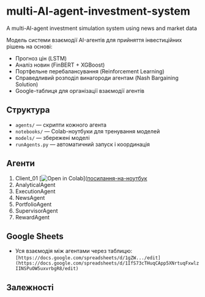 # multi-AI-agent-investment-system
A multi-AI-agent investment simulation system using news and market data

Модель системи взаємодії AI-агентів для прийняття інвестиційних рішень на основі:
- Прогноз цін (LSTM)
- Аналіз новин (FinBERT + XGBoost)
- Портфельне перебалансування (Reinforcement Learning)
- Справедливий розподіл винагороди агентам (Nash Bargaining Solution)
- Google-таблиця для організації взаємодії агентів

## Структура
- `agents/` — скрипти кожного агента
- `notebooks/` — Colab-ноутбуки для тренування моделей
- `models/` — збережені моделі
- `runAgents.py` — автоматичний запуск і координація

## Агенти
1. Client_01 [![Open in Colab](https://colab.research.google.com/assets/colab-badge.svg)]([посилання-на-ноутбук](https://colab.research.google.com/drive/1iiJeIpvTtqCpq3BQVodmv8kT6R0noZRE#scrollTo=4xGkpI0xK_OS)
2. AnalyticalAgent
3. ExecutionAgent
4. NewsAgent
5. PortfolioAgent
6. SupervisorAgent
7. RewardAgent


## Google Sheets
- Уся взаємодія між агентами через таблицю:
  `[https://docs.google.com/spreadsheets/d/1gZW.../edit](https://docs.google.com/spreadsheets/d/1IfS73cTHuqCApp5XNrtuqFxwlzIINSPuOW5uxvrbgR8/edit)`

## Залежності
